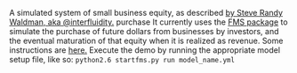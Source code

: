 A simulated system of small business equity, as described [by Steve Randy Waldman, aka @interfluidity.](http://www.interfluidity.com/v2/257.html)
purchase
It currently uses the [FMS package](http://packages.python.org/fms/) to simulate the purchase of future dollars from businesses by investors, and the eventual maturation of that equity when it is realized as revenue.
Some instructions are [here.](http://packages.python.org/fms/tutorial.html#running-the-experiment)
Execute the demo by running the appropriate model setup file, like so: `python2.6 startfms.py run model_name.yml`